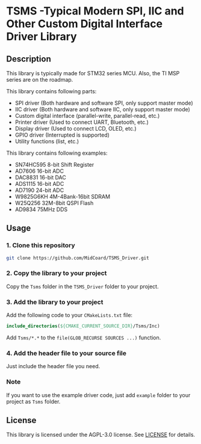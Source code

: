 # TSMS -Typical Modern SPI, IIC and Other Custom Digital Interface Driver Library

## Description

This library is typically made for STM32 series MCU. Also, the TI MSP series are on the roadmap.

This library contains following parts:

- SPI driver (Both hardware and software SPI, only support master mode)
- IIC driver (Both hardware and software IIC, only support master mode)
- Custom digital interface (parallel-write, parallel-read, etc.)
- Printer driver (Used to connect UART, Bluetooth, etc.)
- Display driver (Used to connect LCD, OLED, etc.)
- GPIO driver (Interrupted is supported)
- Utility functions (list, etc.)

This library contains following examples:

- SN74HC595 8-bit Shift Register
- AD7606 16-bit ADC
- DAC8831 16-bit DAC
- ADS1115 16-bit ADC
- AD7190 24-bit ADC
- W9825G6KH 4M-4Bank-16bit SDRAM
- W25Q256 32M-8bit QSPI Flash
- AD9834 75MHz DDS

## Usage

### 1. Clone this repository

```bash
git clone https://github.com/MidCoard/TSMS_Driver.git
```

### 2. Copy the library to your project

Copy the `Tsms` folder in the `TSMS_Driver` folder to your project.

### 3. Add the library to your project

Add the following code to your `CMakeLists.txt` file:

```cmake
include_directories(${CMAKE_CURRENT_SOURCE_DIR}/Tsms/Inc)
```
Add `Tsms/*.*` to the `file(GLOB_RECURSE SOURCES ...)` function.

### 4. Add the header file to your source file

Just include the header file you need.

### Note

If you want to use the example driver code, just add `example` folder to your project as `Tsms` folder.


## License
This library is licensed under the AGPL-3.0 license. See [LICENSE](LICENSE) for details.